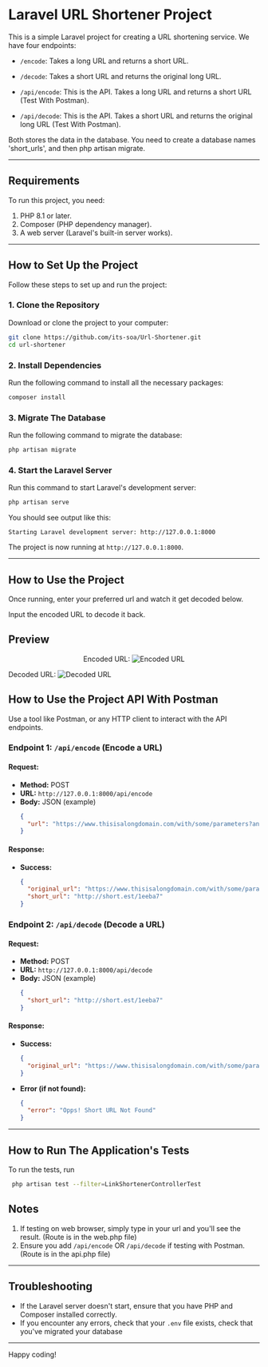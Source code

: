 # Laravel URL Shortener Project

This is a simple Laravel project for creating a URL shortening service. We have four endpoints:
- `/encode`: Takes a long URL and returns a short URL.
- `/decode`: Takes a short URL and returns the original long URL.

- `/api/encode`: This is the API. Takes a long URL and returns a short URL (Test With Postman).
- `/api/decode`: This is the API. Takes a short URL and returns the original long URL (Test With Postman).

Both stores the data in the database. You need to create a database names 'short_urls', and then php artisan migrate.

---

## Requirements
To run this project, you need:
1. PHP 8.1 or later.
2. Composer (PHP dependency manager).
3. A web server (Laravel's built-in server works).

---

## How to Set Up the Project

Follow these steps to set up and run the project:

### 1. Clone the Repository
Download or clone the project to your computer:
```bash
git clone https://github.com/its-soa/Url-Shortener.git
cd url-shortener
```

### 2. Install Dependencies
Run the following command to install all the necessary packages:
```bash
composer install
```

### 3. Migrate The Database
Run the following command to migrate the database:
```bash
php artisan migrate
```

### 4. Start the Laravel Server
Run this command to start Laravel's development server:
```bash
php artisan serve
```
You should see output like this:
```
Starting Laravel development server: http://127.0.0.1:8000
```
The project is now running at `http://127.0.0.1:8000`.

---

## How to Use the Project 

Once running, enter your preferred url and watch it get decoded below.

Input the encoded URL to decode it back.

## Preview
<p align="center">
  Encoded URL: <img src="https://alert-app-v2.s3.us-east-1.amazonaws.com/videtest/Screenshot+2025-01-24+at+17.52.57.png" alt="Encoded URL">

  Decoded URL: <img src="https://alert-app-v2.s3.us-east-1.amazonaws.com/videtest/Screenshot+2025-01-24+at+17.53.34.png" alt="Decoded URL">
</p>

## How to Use the Project API With Postman

Use a tool like Postman, or any HTTP client to interact with the API endpoints.

### Endpoint 1: `/api/encode` (Encode a URL)
#### Request:
- **Method:** POST
- **URL:** `http://127.0.0.1:8000/api/encode`
- **Body:** JSON (example)
  ```json
  {
    "url": "https://www.thisisalongdomain.com/with/some/parameters?and=here_too"
  }
  ```

#### Response:
- **Success:**
  ```json
  {
    "original_url": "https://www.thisisalongdomain.com/with/some/parameters?and=here_too",
    "short_url": "http://short.est/1eeba7"
  }
  ```

### Endpoint 2: `/api/decode` (Decode a URL)
#### Request:
- **Method:** POST
- **URL:** `http://127.0.0.1:8000/api/decode`
- **Body:** JSON (example)
  ```json
  {
    "short_url": "http://short.est/1eeba7"
  }
  ```

#### Response:
- **Success:**
  ```json
  {
    "original_url": "https://www.thisisalongdomain.com/with/some/parameters?and=here_too"
  }
  ```
- **Error (if not found):**
  ```json
  {
    "error": "Opps! Short URL Not Found"
  }
  ```

---

## How to Run The Application's Tests

To run the tests, run
```bash
 php artisan test --filter=LinkShortenerControllerTest
```

## Notes
1. If testing on web browser, simply type in your url and you'll see the result. (Route is in the web.php file)
2. Ensure you add `/api/encode` OR `/api/decode` if testing with Postman. (Route is in the api.php file)
---

## Troubleshooting
- If the Laravel server doesn't start, ensure that you have PHP and Composer installed correctly.
- If you encounter any errors, check that your `.env` file exists, check that you've migrated your database

---

Happy coding!